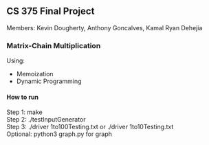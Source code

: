 ## CS 375 Final Project
Members: Kevin Dougherty, Anthony Goncalves, Kamal Ryan Dehejia
### Matrix-Chain Multiplication
Using:
* Memoization
* Dynamic Programming
#### How to run
Step 1: make<br>
Step 2: ./testInputGenerator<br>
Step 3: ./driver 1to100Testing.txt or ./driver 1to10Testing.txt<br>
Optional: python3 graph.py for graph<br>
